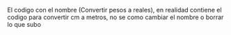 El codigo con el nombre (Convertir pesos a reales), en realidad contiene el codigo para convertir cm a metros, no se como cambiar el nombre o borrar lo que subo
